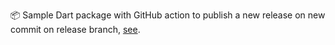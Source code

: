 📦 Sample Dart package with GitHub action to publish a new release on new commit on release branch, [see](https://github.com/lakscastro/sample-dart-package).

